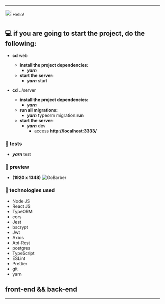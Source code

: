 <hr />
<img width=20 height=20 src="https://raw.githubusercontent.com/aemmadi/aemmadi/master/wave.gif" alt="master-wave-gif"> <span>Hello!</span>

#

## **💻 if you are going to start the project, do the following:**

-  **cd** web
    -  **install the project dependencies:**
        -  **_yarn_**
    -  **start the server:**
        -  **_yarn_** start
-  **cd** ../server

    -  **install the project dependencies:**
        -  **_yarn_**
    -  **run all migrations:**
        -  **_yarn_** typeorm migration:**run**
    -  **start the server:**
        -  **_yarn_** dev
            -  access **http://localhost:3333/**

### **🌌 tests**
   -  **_yarn_** test

### **🌌 preview**

-  **(1920 x 1348)**
   ![GoBarber](./.github/GoBarber.png)

### **🔧 technologies used**

-  Node JS
-  React JS
-  TypeORM
-  cors
-  Jest
-  bscrypt
-  Jwt
-  Axios
-  Api-Rest
-  postgres
-  TypeScript
-  ESLint
-  Prettier
-  git
-  yarn

## **front-end** && **back-end**
<hr />